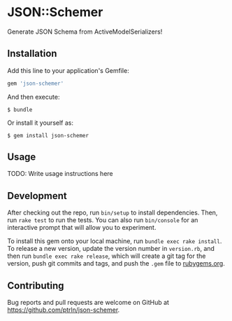 # JSON::Schemer

Generate JSON Schema from ActiveModelSerializers!

## Installation

Add this line to your application's Gemfile:

```ruby
gem 'json-schemer'
```

And then execute:

    $ bundle

Or install it yourself as:

    $ gem install json-schemer

## Usage

TODO: Write usage instructions here

## Development

After checking out the repo, run `bin/setup` to install dependencies. Then, run `rake test` to run the tests. You can also run `bin/console` for an interactive prompt that will allow you to experiment.

To install this gem onto your local machine, run `bundle exec rake install`. To release a new version, update the version number in `version.rb`, and then run `bundle exec rake release`, which will create a git tag for the version, push git commits and tags, and push the `.gem` file to [rubygems.org](https://rubygems.org).

## Contributing

Bug reports and pull requests are welcome on GitHub at https://github.com/ptrln/json-schemer.

